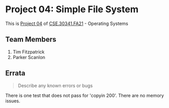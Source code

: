 # Project 04: Simple File System

This is [Project 04] of [CSE.30341.FA21] - Operating Systems

## Team Members

1. Tim Fitzpatrick
2. Parker Scanlon

## Errata

> Describe any known errors or bugs

There is one test that does not pass for 'copyin 200'. There are no memory issues.

[Project 04]:       https://www3.nd.edu/~pbui/teaching/cse.30341.fa21/project04.html
[CSE.30341.FA21]:   https://www3.nd.edu/~pbui/teaching/cse.30341.fa21/
